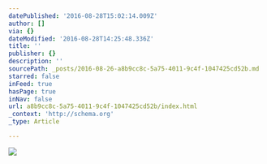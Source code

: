 ```yaml
---
datePublished: '2016-08-28T15:02:14.009Z'
author: []
via: {}
dateModified: '2016-08-28T14:25:48.336Z'
title: ''
publisher: {}
description: ''
sourcePath: _posts/2016-08-26-a8b9cc8c-5a75-4011-9c4f-1047425cd52b.md
starred: false
inFeed: true
hasPage: true
inNav: false
url: a8b9cc8c-5a75-4011-9c4f-1047425cd52b/index.html
_context: 'http://schema.org'
_type: Article

---
```

![](https://the-grid-user-content.s3-us-west-2.amazonaws.com/a427f101-2561-43e4-bd0f-7d9fb9e4e65d.jpg)